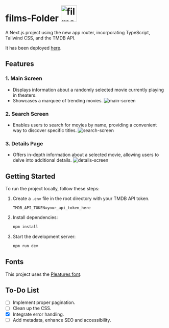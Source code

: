 # films-Folder <img width="50" alt="films-folder-logo" src="https://github.com/63r6o/films-folder/assets/102681223/5388d47c-5ce1-4ebf-b1ab-c364f7ef567b">



A Next.js project using the new app router, incorporating TypeScript, Tailwind CSS, and the TMDB API.

It has been deployed [here](https://films-folder.vercel.app/).

## Features

### 1. Main Screen

- Displays information about a randomly selected movie currently playing in theaters.
- Showcases a marquee of trending movies.
![main-screen](https://github.com/63r6o/films-folder/assets/102681223/42f65d37-0e75-4316-b74b-6ae63e2a1689)


### 2. Search Screen

- Enables users to search for movies by name, providing a convenient way to discover specific titles.
![search-screen](https://github.com/63r6o/films-folder/assets/102681223/4136b4f3-3104-4125-8a8e-4fc6da87df80)


### 3. Details Page

- Offers in-depth information about a selected movie, allowing users to delve into additional details.
![details-screen](https://github.com/63r6o/films-folder/assets/102681223/361c36a6-92ee-47e5-a5ff-d9d7082d85c9)


## Getting Started

To run the project locally, follow these steps:

1. Create a `.env` file in the root directory with your TMDB API token.

   ```
   TMDB_API_TOKEN=your_api_token_here
   ```

2. Install dependencies:

   ```bash
   npm install
   ```

3. Start the development server:
   ```bash
   npm run dev
   ```

## Fonts

This project uses the [Pleatures font](https://www.fontspace.com/pleatures-font-f96081).

## To-Do List

- [ ] Implement proper pagination.
- [ ] Clean up the CSS.
- [x] Integrate error handling.
- [ ] Add metadata, enhance SEO and accessibility.
